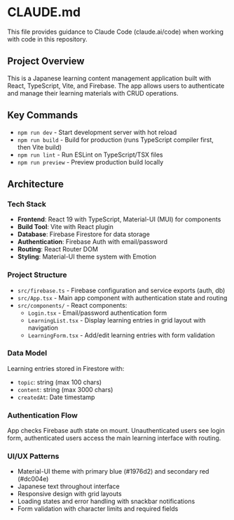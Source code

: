 # CLAUDE.md

This file provides guidance to Claude Code (claude.ai/code) when working with code in this repository.

## Project Overview

This is a Japanese learning content management application built with React, TypeScript, Vite, and Firebase. The app allows users to authenticate and manage their learning materials with CRUD operations.

## Key Commands

- `npm run dev` - Start development server with hot reload
- `npm run build` - Build for production (runs TypeScript compiler first, then Vite build)
- `npm run lint` - Run ESLint on TypeScript/TSX files
- `npm run preview` - Preview production build locally

## Architecture

### Tech Stack
- **Frontend**: React 19 with TypeScript, Material-UI (MUI) for components
- **Build Tool**: Vite with React plugin
- **Database**: Firebase Firestore for data storage
- **Authentication**: Firebase Auth with email/password
- **Routing**: React Router DOM
- **Styling**: Material-UI theme system with Emotion

### Project Structure
- `src/firebase.ts` - Firebase configuration and service exports (auth, db)
- `src/App.tsx` - Main app component with authentication state and routing
- `src/components/` - React components:
  - `Login.tsx` - Email/password authentication form
  - `LearningList.tsx` - Display learning entries in grid layout with navigation
  - `LearningForm.tsx` - Add/edit learning entries with form validation

### Data Model
Learning entries stored in Firestore with:
- `topic`: string (max 100 chars)
- `content`: string (max 3000 chars) 
- `createdAt`: Date timestamp

### Authentication Flow
App checks Firebase auth state on mount. Unauthenticated users see login form, authenticated users access the main learning interface with routing.

### UI/UX Patterns
- Material-UI theme with primary blue (#1976d2) and secondary red (#dc004e)
- Japanese text throughout interface
- Responsive design with grid layouts
- Loading states and error handling with snackbar notifications
- Form validation with character limits and required fields